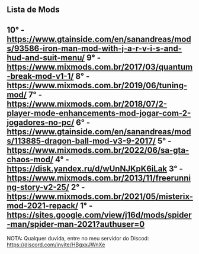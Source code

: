 Lista de Mods
--------------------
10° - https://www.gtainside.com/en/sanandreas/mods/93586-iron-man-mod-with-j-a-r-v-i-s-and-hud-and-suit-menu/
9° - https://www.mixmods.com.br/2017/03/quantum-break-mod-v1-1/
8° - https://www.mixmods.com.br/2019/06/tuning-mod/
7° - https://www.mixmods.com.br/2018/07/2-player-mode-enhancements-mod-jogar-com-2-jogadores-no-pc/
6° - https://www.gtainside.com/en/sanandreas/mods/113885-dragon-ball-mod-v3-9-2017/
5° - https://www.mixmods.com.br/2022/06/sa-gta-chaos-mod/
4° - https://disk.yandex.ru/d/wUnNJKpK6iLak
3° - https://www.mixmods.com.br/2013/11/freerunning-story-v2-25/
2° - https://www.mixmods.com.br/2021/05/misterix-mod-2021-repack/
1° - https://sites.google.com/view/j16d/mods/spider-man/spider-man-2021?authuser=0
--------------------
NOTA: Qualquer duvida, entre no meu servidor do Discod: https://discord.com/invite/HBgxxJWnXe

<!---
CyberMaike/CyberMaike is a ✨ special ✨ repository because its `README.md` (this file) appears on your GitHub profile.
You can click the Preview link to take a look at your changes.
--->
